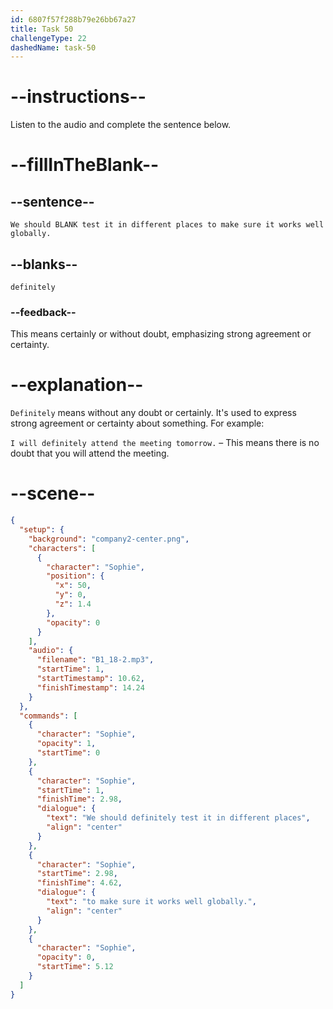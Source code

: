 ```yaml
---
id: 6807f57f288b79e26bb67a27
title: Task 50
challengeType: 22
dashedName: task-50
---
```


<!-- (Audio) Sophie: We should definitely test it in different places to make sure it works well globally. -->

# --instructions--

Listen to the audio and complete the sentence below.

# --fillInTheBlank--

## --sentence--

`We should BLANK test it in different places to make sure it works well globally.`

## --blanks--

`definitely`

### --feedback--

This means certainly or without doubt, emphasizing strong agreement or certainty.

# --explanation--

`Definitely` means without any doubt or certainly. It's used to express strong agreement or certainty about something. For example:

`I will definitely attend the meeting tomorrow.` – This means there is no doubt that you will attend the meeting.

# --scene--

```json
{
  "setup": {
    "background": "company2-center.png",
    "characters": [
      {
        "character": "Sophie",
        "position": {
          "x": 50,
          "y": 0,
          "z": 1.4
        },
        "opacity": 0
      }
    ],
    "audio": {
      "filename": "B1_18-2.mp3",
      "startTime": 1,
      "startTimestamp": 10.62,
      "finishTimestamp": 14.24
    }
  },
  "commands": [
    {
      "character": "Sophie",
      "opacity": 1,
      "startTime": 0
    },
    {
      "character": "Sophie",
      "startTime": 1,
      "finishTime": 2.98,
      "dialogue": {
        "text": "We should definitely test it in different places",
        "align": "center"
      }
    },
    {
      "character": "Sophie",
      "startTime": 2.98,
      "finishTime": 4.62,
      "dialogue": {
        "text": "to make sure it works well globally.",
        "align": "center"
      }
    },
    {
      "character": "Sophie",
      "opacity": 0,
      "startTime": 5.12
    }
  ]
}
```
